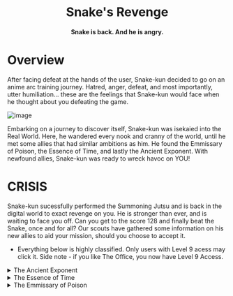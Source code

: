 <H1 align="center">
    Snake's Revenge
</H1>
<H4 align="center">
    Snake is back. And he is angry.
</H4>

# Overview
After facing defeat at the hands of the user, Snake-kun decided to go on an anime arc training journey. Hatred, anger, defeat, and most importantly, utter humiliation... these are the feelings that Snake-kun would face when he thought about you defeating the game. 

![image](https://user-images.githubusercontent.com/68968629/143840970-4b314a41-4075-48a7-869e-8d4cbaf92588.png)

Embarking on a journey to discover itself, Snake-kun was isekaied into the Real World. Here, he wandered every nook and cranny of the world, until he met some allies that had similar ambitions as him. He found the Emmissary of Poison, the Essence of Time, and lastly the Ancient Exponent. With newfound allies, Snake-kun was ready to wreck havoc on YOU!

# CRISIS

Snake-kun sucessfully performed the Summoning Jutsu and is back in the digital world to exact revenge on you. He is stronger than ever, and is waiting to face you off. Can you get to the score 128 and finally beat the Snake, once and for all? Our scouts have gathered some information on his new allies to aid your mission, should you choose to accept it. 

* Everything below is highly classified. Only users with Level 9 acess may click it. Side note - if you like The Office, you now have Level 9 Access.

<details> 
  <summary> The Ancient Exponent </summary>
    The Ancient Exponent is a long-forgotten calamity. Eons ago, its exponential prowess was feared throughout nations but the dragon slayer knight Euler slayed him, and it went into an eternal slumber. However, now it is back and has formed an alliance with Snake-kun. 
    
    • Effect - Every time the Snake consumes the Ancient Exponent, its length double
    
</details>

<details> 
  <summary> The Essence of Time </summary>
    <image/>
    ![image](https://user-images.githubusercontent.com/68968629/143841299-8b0128cf-2b9c-4904-90ec-1e4e1707a901.png)
    <image>
    The Essence of Time is the sister to the Permissibility of Space. Together, the sisters Space-Time weave the Universe you and I live in. Our scouts have investigated the following: 
    
    • Effect - Every time the Snake consumes the Essence of Time, it goes beserk and gains 400% move speed. 
    
</details>

<details> 
  <summary> The Emmissary of Poison </summary>
    The Emissary of Po ţ̷̛̊́̑́͂͌̋̀̎̈̓̓̚͘h̷̨̡̫̰̬̝͓͎̯̗̮̱́̈́̾̾͗̊̑͠ẹ̸̡̢̽̉̂̊͋̇͂̀̓̌̆̑͛͘ ̸̧̥͈̼̟̞̣̳̯̘͉̙̯̰͔̽̀̒̎̆̄̏̽̕͝e̸̡̥̦̙̭̗̱͈͆̾̈́͠ͅs̵̡̹̦̫̜̭̳͍̈̎̃̈́͋̇͆̓͝ṣ̵̨̢̡̡̗̯̦͙̣̜̜͖͌̽̈̏̽͆̃̄͌̃̕̚e̴̦̝͇̅̎͠n̵̨̨̘͔̗͖̫̖̟̦̄̎̊͐̈̀ͅͅc̴̛̫̘̈́̓́́͂̾͆͊͌͐̈́̂͝é̴̡̤͝ ̸̢̨̧͍͚̟̬̫̘̻̾͂̓͌̇̆̅͑̐̿̄̚͠͝ͅͅo̶̯͈͚̜͆͒̎̎͘͠f̶̢̡̡̧̗̤̬̣͙̪̞̼͕̓̑̂̓̓̕ ̷̧̧̣̩̯͔͓̯͖̼̥̜̣̿̈̚͜ͅṔ̶̳̤̭̱̣͔̦͋̿̑̑̓̀̊́͐͘̚ͅỜ̷͓͉̲͖̇̍͊̎̋̋͑͌̔͋͘ ̷̢̧̦̲̞͕͚͔̾̈́̉͋͋͗͐̍͋̚͘͜͜͜͜͝͠ͅ ̴̭͛͛̍̅̓̂̈́͝͝ ̸̻͍̤͍̬̬̜̤̼̰̰͙̦̳̃́͊̚͘H̷̖͔̜͙̹̯̦̰̟͆E̴̼̰̾͊̽̈́́͒͠L̷̡͈̬̈́̓̎̔̎̔̐̐̂̚͝P̷͇̠͙̭̠͑̎̂̑̉̇́̀͜͜ ̵̨̥̣̣̯̦̭̮̗͎̥̈͑ͅ ̴̢̧͔͓͚̩͖̘̼̩̼̂̒̑̆̈̆̀̿̚̕͠͠ ̴̝̥̗̙̈͐͒ ̵̡̻̦͖͔̖͚͖̗̲͚͇͇̂͊͛ ̶̡̪͍̼͎̺̳̺̩̩̝̭̗̗̑̓͒̍́̓͘͝Į̵̢͈̺̹͍̩̳͎̖͈̱̈́͐̍Ť̵͇̜̱̖̪̦͂̂ ̷̢̧̡̗̭̙̰̣͉̠̉̅́͌̈̕͜ͅḦ̷̝́Ü̴̟̖͚͕̳̹̰̹̲͉̪͉͋̚͜͜͝ͅR̶̨̧̡̲̫̼̠̪̖̐̃̅̒̽͛̋̽͋̉̎͘Ṫ̸͙̭̝̪̞̱͎̞͙̦͓͔̮͕͉̈́̈́̆̋̈́̓̐S̵̺̯̜̟̲͆̏̇́͐̃͒͑̇̀̃͝ ̷͍̥͎̺͉̀̄̄̒̄̄̂̃̍̍̐͠͝ͅͅH̶͚̲̲̟̐̃͂͗̓́̉͜E̴̡̯̙̱͖͇͒̄͒̂̆͌͝Ĺ̶͓̟͖͉͈̱̹̰̘̯̈́͆̌̅̀̍̿P̶̨̧̦͕͓̝͕̝̤͍̭̩͊̊̽̐͛̅́̓͊͝P̷̝̀̿̃̀͑̐̅̕P̷͓̼̹̍̀́̉͝
̴̢̧̛͚̲̯̹̑̾͑̄̓͋̈́̕͘͠͠
    
    • Effect - ??? No scouts survived the investigation. Only a piece of stone was left that had DEATH engraved with human nails
    
</details>

